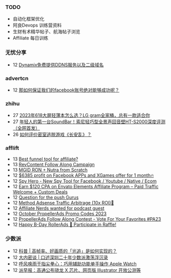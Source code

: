 ### TODO
-  自动化框架优化
-  阿良Devops 训练营资料
-  生财有术精华帖子、航海帖子浏览
-  Affiliate 每日训练

### 无忧分享
<!-- ruyo:START -->
-  12 [Dynamix免费提供DDNS服务以及二级域名](https://51.ruyo.net/18495.html)<!-- ruyo:END -->

### advertcn
<!-- advertcn:START -->
-  12 [那如何保证我们的facebook账号绝对能够成功呢？](https://www.advertcn.com/forum.php?mod=viewthread&tid=112472)<!-- advertcn:END -->

### zhihu
<!-- zhihu:START -->
-  27 [2023年618大屏轻薄本怎么选？LG gram全家桶，总有一款适合你](http://zhuanlan.zhihu.com/p/632641888?utm_campaign=rss&utm_medium=rss&utm_source=rss&utm_content=title)
-  27 [年轻人的第一台SoundBar！索尼轻巧型全景声回音壁HT-S2000深度评测（全网首发）](http://zhuanlan.zhihu.com/p/630990296?utm_campaign=rss&utm_medium=rss&utm_source=rss&utm_content=title)
-  26 [如何评价密室逃脱游戏《长安乱》？](http://www.zhihu.com/question/563950552/answer/3045961312?utm_campaign=rss&utm_medium=rss&utm_source=rss&utm_content=title)<!-- zhihu:END -->

### afflift
<!-- afflift:START -->
-  13 [Best funnel tool for affiliate?](https://afflift.com/f/threads/best-funnel-tool-for-affiliate.11787/)
-  13 [RevContent Follow Along Campaign](https://afflift.com/f/threads/revcontent-follow-along-campaign.11760/)
-  13 [MGID RON + Nutra from Scratch](https://afflift.com/f/threads/mgid-ron-nutra-from-scratch.10949/)
-  12 [$6385 profit on Facebook APPs and XGames offer for 1 month🔥](https://afflift.com/f/threads/6385-profit-on-facebook-apps-and-xgames-offer-for-1-month%F0%9F%94%A5.11783/)
-  12 [Spy Hero - New Spy Tool for Facebook / Youtube / Native / Ecom](https://afflift.com/f/threads/spy-hero-new-spy-tool-for-facebook-youtube-native-ecom.10351/)
-  12 [Earn $120 CPA on Envato Elements Affiliate Program – Paid Traffic Welcome + Custom Deals](https://afflift.com/f/threads/earn-120-cpa-on-envato-elements-affiliate-program-%E2%80%93-paid-traffic-welcome-custom-deals.11770/)
-  12 [Question for the push Gurus](https://afflift.com/f/threads/question-for-the-push-gurus.11765/)
-  12 [Method Adsense Traffic Arbitrage &lpar;10x ROI&rpar;🚀](https://afflift.com/f/threads/method-adsense-traffic-arbitrage-10x-roi-%F0%9F%9A%80.11268/)
-  12 [Affiliate Nerds wanted for podcast guest](https://afflift.com/f/threads/affiliate-nerds-wanted-for-podcast-guest.11786/)
-  12 [October PropellerAds Promo Codes 2023](https://afflift.com/f/threads/october-propellerads-promo-codes-2023.11767/)
-  12 [PropellerAds Follow Along Contest - Vote For Your Favorites #PA23](https://afflift.com/f/threads/propellerads-follow-along-contest-vote-for-your-favorites-pa23.11724/)
-  12 [Happy B-Day RollerAds 🎁 Participate in Raffle!](https://afflift.com/f/threads/happy-b-day-rollerads-%F0%9F%8E%81-participate-in-raffle.11718/)<!-- afflift:END -->

### 少数派
<!-- sspai:START -->
-  12 [科普 | 高帧率、好画质的「光追」是如何实现的？](https://sspai.com/post/83522)
-  12 [大内密谈 | 口述深圳二十年少数派激荡浮沉录](https://sspai.com/post/83516)
-  12 [呼风唤雨于指尖拳心：巧用辅助功能单手操作 Apple Watch](https://sspai.com/prime/story/apple-watch-a11y)
-  12 [派早报：高通公布骁龙 X 芯片、网页版 Illustrator 开放公测等](https://sspai.com/post/83511)<!-- sspai:END -->
